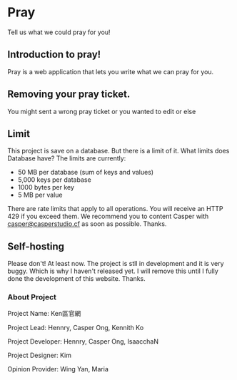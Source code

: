 # Pray
Tell us what we could pray for you!

## Introduction to pray!
Pray is a web application that lets you write what we can pray for you.

## Removing your pray ticket.
You might sent a wrong pray ticket or you wanted to edit or else 

## Limit
This project is save on a database. But there is a limit of it.
What limits does Database have?
The limits are currently:

- 50 MB per database (sum of keys and values)
- 5,000 keys per database
- 1000 bytes per key
- 5 MB per value

There are rate limits that apply to all operations. You will receive an HTTP 429 if you exceed them. We recommend you to content Casper with casper@casperstudio.cf as soon as possible. Thanks.

## Self-hosting

Please don't! At least now. The project is stll in development and it is very buggy. Which is why I haven't released yet. I will remove this until I fully done the development of this website. Thanks.

### About Project

Project Name: Ken區官網

Project Lead: Hennry, Casper Ong, Kennith Ko

Project Developer: Hennry, Casper Ong, IsaacchaN

Project Designer: Kim

Opinion Provider: Wing Yan, Maria

